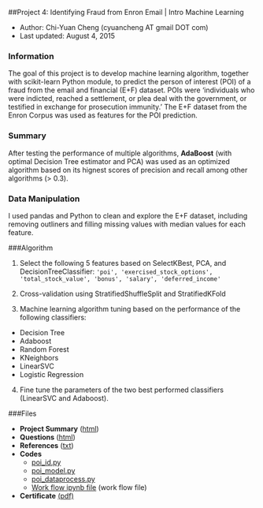 ##Project 4: Identifying Fraud from Enron Email | Intro Machine Learning
- Author:  Chi-Yuan Cheng (cyuancheng AT gmail DOT com)
- Last updated: August 4, 2015

### Information

The goal of this project is to develop machine learning algorithm, together with scikit-learn Python module, to predict the person of interest (POI) of a fraud from the email and financial (E+F) dataset. POIs were ‘individuals who were indicted, reached a settlement, or plea deal with the government, or testified in exchange for prosecution immunity.’  The E+F dataset from the Enron Corpus was used as features for the POI prediction.

### Summary
After testing the performance of multiple algorithms, **AdaBoost** (with optimal Decision Tree estimator and PCA) was used as an optimized algorithm based on its hignest scores of precision and recall among other algorithms (> 0.3).

### Data Manipulation

I used pandas and Python to clean and explore the E+F dataset, including removing outliners and filling missing values with median values for each feature.

###Algorithm 
1. Select the following 5 features based on SelectKBest, PCA, and DecisionTreeClassifier: ```` 'poi', 'exercised_stock_options', 'total_stock_value', 'bonus', 'salary', 'deferred_income' ````

2. Cross-validation using StratifiedShuffleSplit and StratifiedKFold
3. Machine learning algorithm tuning based on the performance of the following classifiers:
 - Decision Tree
 - Adaboost
 - Random Forest
 - KNeighbors
 - LinearSVC
 - Logistic Regression

4. Fine tune the parameters of the two best performed classifiers (LinearSVC and Adaboost).


###Files

- **Project Summary** ([html](http://cyuancheng.github.io/Intro-Machine-Learning/))
- **Questions** ([html](http://htmlpreview.github.io/?https://github.com/cyuancheng/Intro-Machine-Learning/blob/master/P4_questions.html))
- **References** ([txt](reference.txt))  
- **Codes**
	- [poi_id.py](poi_id.py)
	- [poi_model.py](poi_model.py)
	- [poi_dataprocess.py](poi_dataprocess.py)
	- [Work flow ipynb file](http://nbviewer.ipython.org/github/cyuancheng/Intro-Machine-Learning/blob/master/Project4_ML_workflow.ipynb) (work flow file)
- **Certificate**  [(pdf)](certificate-3.pdf)
